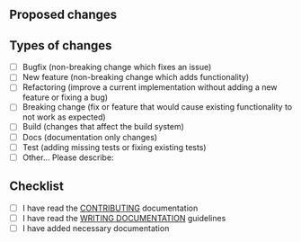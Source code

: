 ## Proposed changes
<!--
Describe the big picture of your changes here to communicate to the maintainers why we should accept this pull request. If it fixes a bug or resolves a feature request, be sure to link to that issue.
-->

## Types of changes
<!--
What types of changes does your code introduce?
_Put an `x` in the boxes that apply and remove the rest of them: keep this PR as concise, but descriptive, as possible.._
-->

- [ ] Bugfix (non-breaking change which fixes an issue)
- [ ] New feature (non-breaking change which adds functionality)
- [ ] Refactoring (improve a current implementation without adding a new feature or fixing a bug)
- [ ] Breaking change (fix or feature that would cause existing functionality to not work as expected)
- [ ] Build (changes that affect the build system)
- [ ] Docs (documentation only changes)
- [ ] Test (adding missing tests or fixing existing tests)
- [ ] Other... Please describe:

## Checklist
<!--
_Put an `x` in the boxes that apply and remove this text and the rest of them. You can also fill these out after creating the PR. If you're unsure about any of them, don't hesitate to ask. We're re here to help! This is simply a reminder of what we are going to look for before merging your code._
-->

- [ ] I have read the [CONTRIBUTING](https://docs.ark.io/developers/guidelines/contributing.html) documentation
- [ ] I have read the [WRITING DOCUMENTATION](https://docs.ark.io/guidebook/contribution-guidelines/writing-documentation.html) guidelines
- [ ] I have added necessary documentation
<!--

## Further comments

If this is a relatively large or complex change, kick off the discussion by explaining why you chose the solution you did and what alternatives you considered, etc...
-->

